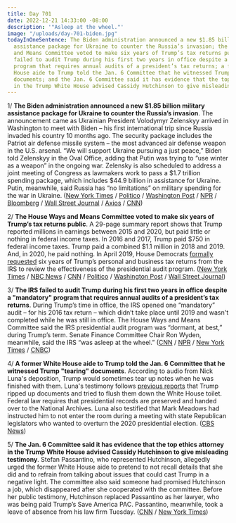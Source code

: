 ```yaml
---
title: Day 701
date: 2022-12-21 14:33:00 -08:00
description: '"Asleep at the wheel."'
image: "/uploads/day-701-biden.jpg"
todayInOneSentence: The Biden administration announced a new $1.85 billion military
  assistance package for Ukraine to counter the Russia’s invasion; the House Ways
  and Means Committee voted to make six years of Trump’s tax returns public; the IRS
  failed to audit Trump during his first two years in office despite a "mandatory"
  program that requires annual audits of a president’s tax returns; a former White
  House aide to Trump told the Jan. 6 Committee that he witnessed Trump "tearing"
  documents; and the Jan. 6 Committee said it has evidence that the top ethics attorney
  in the Trump White House advised Cassidy Hutchinson to give misleading testimony.
---
```


1/ **The Biden administration announced a new $1.85 billion military assistance package for Ukraine to counter the Russia’s invasion**. The announcement came as Ukrainian President Volodymyr Zelenskyy arrived in Washington to meet with Biden – his first international trip since Russia invaded his country 10 months ago. The security package includes the Patriot air defense missile system – the most advanced air defense weapon in the U.S. arsenal. “We will support Ukraine pursuing a just peace,” Biden told Zelenskyy in the Oval Office, adding that Putin was trying to “use winter as a weapon” in the ongoing war. Zelensky is also scheduled to address a joint meeting of Congress as lawmakers work to pass a $1.7 trillion spending package, which includes $44.9 billion in assistance for Ukraine. Putin, meanwhile, said Russia has “no limitations” on military spending for the war in Ukraine. ([New York Times](https://www.nytimes.com/live/2022/12/21/world/volodymyr-zelensky-russia-ukraine-news) / [Politico](https://www.politico.com/news/2022/12/21/zelenskyy-washington-ukraine-white-house-00074954) / [Washington Post](https://www.washingtonpost.com/world/2022/12/21/russia-ukraine-war-news-live-updates-zelensky-congress/) / [NPR](https://www.npr.org/live-updates/zelenskyy-washington-biden-congress-2022-12-20) / [Bloomberg](https://www.bloomberg.com/news/articles/2022-12-21/putin-vows-no-limit-in-funds-to-ensure-army-s-victory-in-ukraine?srnd=politics-vp&sref=MIBMEEoj) / [Wall Street Journal](https://www.wsj.com/articles/u-s-announces-nearly-2-billion-arms-package-amid-visit-by-ukraines-zelensky-11671650472) / [Axios](https://www.axios.com/2022/12/21/zelensky-visit-us-congress-biden) / [CNN](https://www.cnn.com/europe/live-news/russia-ukraine-war-news-12-21-22/index.html))

2/ **The House Ways and Means Committee voted to make six years of Trump’s tax returns public**. A 29-page summary report shows that Trump reported millions in earnings between 2015 and 2020, but paid little or nothing in federal income taxes. In 2016 and 2017, Trump paid $750 in federal income taxes. Trump paid a combined $1.1 million in 2018 and 2019. And, in 2020, he paid nothing. In April 2019, House Democrats [formally requested](https://whatthefuckjusthappenedtoday.com/2019/04/03/day-804/#1-house-democrats-formally-requested) six years of Trump’s personal and business tax returns from the IRS to review the effectiveness of the presidential audit program. ([New York Times](https://www.nytimes.com/2022/12/21/us/politics/trump-taxes-income.html) / [NBC News](https://www.nbcnews.com/politics/congress/house-committee-votes-donald-trumps-personal-business-tax-records-rcna62212) / [CNN](https://www.cnn.com/2022/12/21/investing/trump-taxes/index.html) / [Politico](https://www.politico.com/news/2022/12/20/trump-tax-returns-release-neal-democrats-00074901) / [Washington Post](https://www.washingtonpost.com/politics/2022/12/20/trump-tax-returns-house-democrats/) / [Wall Street Journal](https://www.wsj.com/articles/trump-tax-returns-irs-audits-discussed-in-closed-door-house-meeting-11671571402?mod=hp_lead_pos2))

3/ **The IRS failed to audit Trump during his first two years in office despite a "mandatory" program that requires annual audits of a president’s tax returns**. During Trump’s time in office, the IRS opened one “mandatory” audit – for his 2016 tax return – which didn’t take place until  2019 and wasn't completed while he was still in office. The House Ways and Means Committee said the IRS presidential audit program was “dormant, at best,” during Trump’s term. Senate Finance Committee Chair Ron Wyden, meanwhile, said the IRS “was asleep at the wheel.” ([CNN](https://www.cnn.com/2022/12/21/investing/trump-taxes) / [NPR](https://www.npr.org/2022/12/20/1144472882/a-house-panel-voted-to-publicly-release-a-report-on-trumps-tax-returns) / [New York Times](https://www.nytimes.com/2022/12/20/us/politics/trump-tax-returns-irs-audit.html) / [CNBC](https://www.cnbc.com/2022/12/21/irs-should-have-audited-trump-tax-returns-senate-finance-chair-says.html))

4/ **A former White House aide to Trump told the Jan. 6 Committee that he witnessed Trump "tearing" documents**. According to audio from Nick Luna's deposition, Trump would sometimes tear up notes when he was finished with them. Luna's testimony follows [previous reports](https://whatthefuckjusthappenedtoday.com/2022/02/10/day-387/#4-trump-reportedly-tried-to-flush-do) that Trump ripped up documents and tried to flush them down the White House toilet. Federal law requires that presidential records are preserved and handed over to the National Archives. Luna also testified that Mark Meadows had instructed him to not enter the room during a meeting with state Republican legislators who wanted to overturn the 2020 presidential election. ([CBS News](https://www.cbsnews.com/news/trump-tearing-documents-aide-nick-luna-testified-jan-6-committee/))

5/ **The Jan. 6 Committee said it has evidence that the top ethics attorney in the Trump White House advised Cassidy Hutchinson to give misleading testimony**. Stefan Passantino, who represented Hutchinson, allegedly urged the former White House aide to pretend to not recall details that she did and to refrain from talking about issues that could cast Trump in a negative light. The committee also said someone had promised Hutchinson a job, which disappeared after she cooperated with the committee. Before her public testimony, Hutchinson replaced Passantino as her lawyer, who was being paid Trump’s Save America PAC. Passantino, meanwhile, took a leave of absence from his law firm Tuesday. ([CNN](https://www.cnn.com/2022/12/20/politics/trump-ethics-lawyer-passantino-cassidy-hutchinson-misleading-testimony-jan-6/index.html) / [New York Times](https://www.nytimes.com/2022/12/20/us/politics/stefan-passantino-cassidy-hutchinson-jan-6.html))